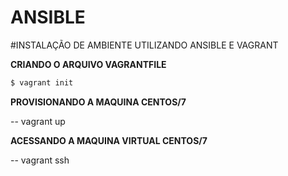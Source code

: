 # ANSIBLE


#INSTALAÇÃO DE AMBIENTE UTILIZANDO ANSIBLE E VAGRANT



**CRIANDO O ARQUIVO VAGRANTFILE**


```sh
$ vagrant init

```
**PROVISIONANDO A MAQUINA CENTOS/7**

-- vagrant up

**ACESSANDO A MAQUINA VIRTUAL CENTOS/7**

-- vagrant ssh



